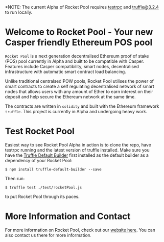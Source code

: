 *NOTE: The current Alpha of Rocket Pool requires [testrpc](https://github.com/ethereumjs/testrpc) and [truffle@3.2.4](https://github.com/trufflesuite/truffle) to run locally.

# Welcome to Rocket Pool - Your new Casper friendly Ethereum POS pool

`Rocket Pool` is a next generation decentralised Ethereum proof of stake (POS) pool currently in Alpha and built to be compatible with Casper. Features include Casper compatibility, smart nodes, decentralised infrastructure with automatic smart contract load balancing.

Unlike traditional centralsed POW pools, Rocket Pool utilises the power of smart contracts to create a self regulating decentralised network of smart nodes that allows users with any amount of Ether to earn interest on their deposit and help secure the Ethereum network at the same time. 

The contracts are written in `solidity` and built with the Ethereum framework `truffle`. This project is currently in Alpha and undergoing heavy work.

# Test Rocket Pool

Easiest way to see Rocket Pool Alpha in action is to clone the repo, have testrpc running and the latest version of truffle installed. Make sure you have the [Truffle Default Builder](https://github.com/trufflesuite/truffle-default-builder) first installed as the default builder as a dependency of your Rocket Pool:
```
$ npm install truffle-default-builder --save
```
Then run:
```
$ truffle test ./test/rocketPool.js
```
to put Rocket Pool through its paces.

# More Information and Contact

For more information on Rocket Pool, check out our [website here](http://www.rocketpool.net). You can also contact us there for more information.

